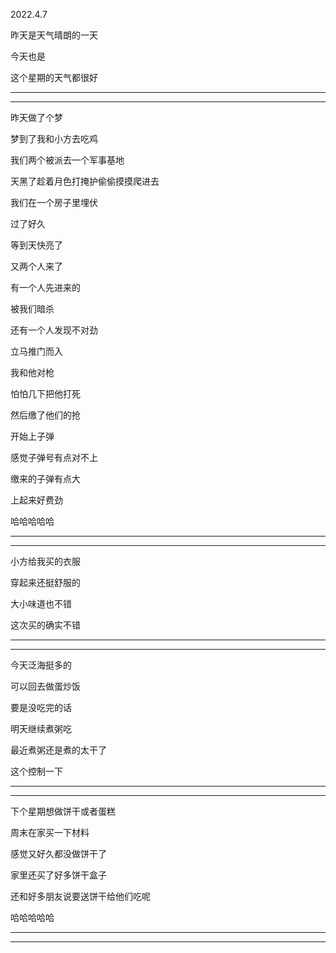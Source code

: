 2022.4.7

昨天是天气晴朗的一天

今天也是

这个星期的天气都很好

------

-------

昨天做了个梦

梦到了我和小方去吃鸡

我们两个被派去一个军事基地

天黑了趁着月色打掩护偷偷摸摸爬进去

我们在一个房子里埋伏

过了好久

等到天快亮了

又两个人来了

有一个人先进来的

被我们暗杀

还有一个人发现不对劲

立马推门而入

我和他对枪

怕怕几下把他打死

然后缴了他们的抢

开始上子弹

感觉子弹号有点对不上

缴来的子弹有点大

上起来好费劲

哈哈哈哈哈

--------

------------

小方给我买的衣服

穿起来还挺舒服的

大小味道也不错

这次买的确实不错

--------

--------------

今天泛海挺多的

可以回去做蛋炒饭

要是没吃完的话

明天继续煮粥吃

最近煮粥还是煮的太干了

这个控制一下

---------

---------

下个星期想做饼干或者蛋糕

周末在家买一下材料

感觉又好久都没做饼干了

家里还买了好多饼干盒子

还和好多朋友说要送饼干给他们吃呢

哈哈哈哈哈

-------------

---------------

